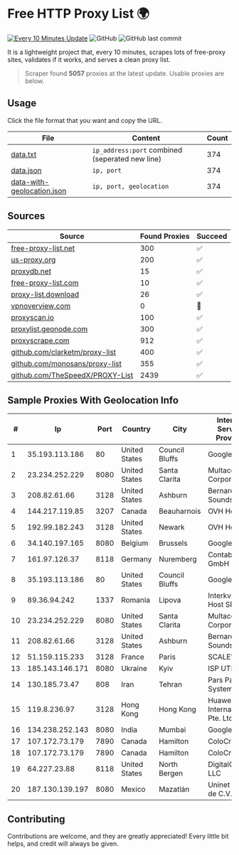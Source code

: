
# Free HTTP Proxy List 🌍

[![Every 10 Minutes Update](https://github.com/mertguvencli/http-proxy-list/actions/workflows/main.yml/badge.svg?branch=main)](https://github.com/mertguvencli/http-proxy-list/actions/workflows/main.yml)
![GitHub](https://img.shields.io/github/license/mertguvencli/http-proxy-list)
![GitHub last commit](https://img.shields.io/github/last-commit/mertguvencli/http-proxy-list)

It is a lightweight project that, every 10 minutes, scrapes lots of free-proxy sites, validates if it works, and serves a clean proxy list.


> Scraper found **5057** proxies at the latest update. Usable proxies are below.

## Usage

Click the file format that you want and copy the URL.


|File|Content|Count|
|----|-------|-----|
|[data.txt](https://raw.githubusercontent.com/mertguvencli/http-proxy-list/main/proxy-list/data.txt)|`ip_address:port` combined (seperated new line)|374|
|[data.json](https://raw.githubusercontent.com/mertguvencli/http-proxy-list/main/proxy-list/data.json)|`ip, port`|374|
|[data-with-geolocation.json](https://raw.githubusercontent.com/mertguvencli/http-proxy-list/main/proxy-list/data-with-geolocation.json)|`ip, port, geolocation`|374|

## Sources

|Source|Found Proxies|Succeed|
|------|-------------|-------|
|[free-proxy-list.net](https://free-proxy-list.net)|300|✅|
|[us-proxy.org](https://www.us-proxy.org)|200|✅|
|[proxydb.net](http://proxydb.net)|15|✅|
|[free-proxy-list.com](https://free-proxy-list.com/?page=&port=&type%5B%5D=http&type%5B%5D=https&up_time=0&search=Search)|10|✅|
|[proxy-list.download](https://www.proxy-list.download/HTTP)|26|✅|
|[vpnoverview.com](https://vpnoverview.com/privacy/anonymous-browsing/free-proxy-servers)|0|🚫|
|[proxyscan.io](https://www.proxyscan.io)|100|✅|
|[proxylist.geonode.com](https://proxylist.geonode.com/api/proxy-list?limit=300&page=1&sort_by=lastChecked&sort_type=desc&protocols=http,https)|300|✅|
|[proxyscrape.com](https://api.proxyscrape.com/v2/?request=displayproxies&protocol=http&timeout=10000&country=all&ssl=all&anonymity=all)|912|✅|
|[github.com/clarketm/proxy-list](https://raw.githubusercontent.com/clarketm/proxy-list/master/proxy-list-raw.txt)|400|✅|
|[github.com/monosans/proxy-list](https://raw.githubusercontent.com/monosans/proxy-list/main/proxies/http.txt)|355|✅|
|[github.com/TheSpeedX/PROXY-List](https://raw.githubusercontent.com/TheSpeedX/PROXY-List/master/http.txt)|2439|✅|


## Sample Proxies With Geolocation Info

|#|Ip|Port|Country|City|Internet Service Provider|
|-|--|----|-------|----|-------------------------|
|1|35.193.113.186|80|United States|Council Bluffs|Google LLC|
|2|23.234.252.229|8080|United States|Santa Clarita|Multacom Corporation|
|3|208.82.61.66|3128|United States|Ashburn|Bernardi Sounds|
|4|144.217.119.85|3207|Canada|Beauharnois|OVH Hosting|
|5|192.99.182.243|3128|United States|Newark|OVH Hosting|
|6|34.140.197.165|8080|Belgium|Brussels|Google LLC|
|7|161.97.126.37|8118|Germany|Nuremberg|Contabo GmbH|
|8|35.193.113.186|80|United States|Council Bluffs|Google LLC|
|9|89.36.94.242|1337|Romania|Lipova|Interkvm Host SRL|
|10|23.234.252.229|8080|United States|Santa Clarita|Multacom Corporation|
|11|208.82.61.66|3128|United States|Ashburn|Bernardi Sounds|
|12|51.159.115.233|3128|France|Paris|SCALEWAY|
|13|185.143.146.171|8080|Ukraine|Kyiv|ISP UTELS|
|14|130.185.73.47|808|Iran|Tehran|Pars Parva System Ltd|
|15|119.8.236.97|3128|Hong Kong|Hong Kong|Huawei International Pte. Ltd.|
|16|134.238.252.143|8080|India|Mumbai|Google LLC|
|17|107.172.73.179|7890|Canada|Hamilton|ColoCrossing|
|18|107.172.73.179|7890|Canada|Hamilton|ColoCrossing|
|19|64.227.23.88|8118|United States|North Bergen|DigitalOcean, LLC|
|20|187.130.139.197|8080|Mexico|Mazatlán|Uninet S.A. de C.V.|



## Contributing

Contributions are welcome, and they are greatly appreciated! Every
little bit helps, and credit will always be given.

